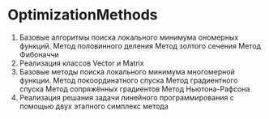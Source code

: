 # OptimizationMethods
1. Базовые алгоритмы поиска локального минимума ономерных функций.
   Метод половинного деления
   Метод золтого сечения
   Метод Фибоначчи
2. Реализация классов Vector и Matrix
3. Базовые методы поиска локального минимума многомерной функции.
   Метод покоординатного спуска 
   Метод градиентного спуска
   Метод сопряжённых градиентов
   Метод Ньютона-Рафсона
4. Реализация решания задачи линейного программирования с помощью двух этапного симплекс метода 
